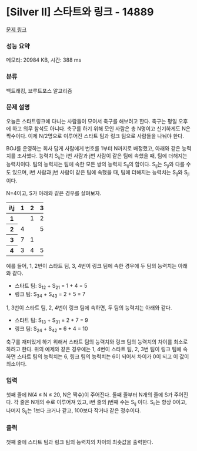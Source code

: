 # [Silver II] 스타트와 링크 - 14889 

[문제 링크](https://www.acmicpc.net/problem/14889) 

### 성능 요약

메모리: 20984 KB, 시간: 388 ms

### 분류

백트래킹, 브루트포스 알고리즘

### 문제 설명

<p>오늘은 스타트링크에 다니는 사람들이 모여서 축구를 해보려고 한다. 축구는 평일 오후에 하고 의무 참석도 아니다. 축구를 하기 위해 모인 사람은 총 N명이고 신기하게도 N은 짝수이다. 이제 N/2명으로 이루어진 스타트 팀과 링크 팀으로 사람들을 나눠야 한다.</p>

<p>BOJ를 운영하는 회사 답게 사람에게 번호를 1부터 N까지로 배정했고, 아래와 같은 능력치를 조사했다. 능력치 S<sub>ij</sub>는 i번 사람과 j번 사람이 같은 팀에 속했을 때, 팀에 더해지는 능력치이다. 팀의 능력치는 팀에 속한 모든 쌍의 능력치 S<sub>ij</sub>의 합이다. S<sub>ij</sub>는 S<sub>ji</sub>와 다를 수도 있으며, i번 사람과 j번 사람이 같은 팀에 속했을 때, 팀에 더해지는 능력치는 S<sub>ij</sub>와 S<sub>ji</sub>이다.</p>

<p>N=4이고, S가 아래와 같은 경우를 살펴보자.</p>

<table class="table table-bordered" style="width:20%">
	<thead>
		<tr>
			<th>i\j</th>
			<th>1</th>
			<th>2</th>
			<th>3</th>
			<th>4</th>
		</tr>
	</thead>
	<tbody>
		<tr>
			<th>1</th>
			<td> </td>
			<td>1</td>
			<td>2</td>
			<td>3</td>
		</tr>
		<tr>
			<th>2</th>
			<td>4</td>
			<td> </td>
			<td>5</td>
			<td>6</td>
		</tr>
		<tr>
			<th>3</th>
			<td>7</td>
			<td>1</td>
			<td> </td>
			<td>2</td>
		</tr>
		<tr>
			<th>4</th>
			<td>3</td>
			<td>4</td>
			<td>5</td>
			<td> </td>
		</tr>
	</tbody>
</table>

<p>예를 들어, 1, 2번이 스타트 팀, 3, 4번이 링크 팀에 속한 경우에 두 팀의 능력치는 아래와 같다.</p>

<ul>
	<li>스타트 팀: S<sub>12</sub> + S<sub>21</sub> = 1 + 4 = 5</li>
	<li>링크 팀: S<sub>34</sub> + S<sub>43</sub> = 2 + 5 = 7</li>
</ul>

<p>1, 3번이 스타트 팀, 2, 4번이 링크 팀에 속하면, 두 팀의 능력치는 아래와 같다.</p>

<ul>
	<li>스타트 팀: S<sub>13</sub> + S<sub>31</sub> = 2 + 7 = 9</li>
	<li>링크 팀: S<sub>24</sub> + S<sub>42</sub> = 6 + 4 = 10</li>
</ul>

<p>축구를 재미있게 하기 위해서 스타트 팀의 능력치와 링크 팀의 능력치의 차이를 최소로 하려고 한다. 위의 예제와 같은 경우에는 1, 4번이 스타트 팀, 2, 3번 팀이 링크 팀에 속하면 스타트 팀의 능력치는 6, 링크 팀의 능력치는 6이 되어서 차이가 0이 되고 이 값이 최소이다.</p>

### 입력 

 <p>첫째 줄에 N(4 ≤ N ≤ 20, N은 짝수)이 주어진다. 둘째 줄부터 N개의 줄에 S가 주어진다. 각 줄은 N개의 수로 이루어져 있고, i번 줄의 j번째 수는 S<sub>ij</sub> 이다. S<sub>ii</sub>는 항상 0이고, 나머지 S<sub>ij</sub>는 1보다 크거나 같고, 100보다 작거나 같은 정수이다.</p>

### 출력 

 <p>첫째 줄에 스타트 팀과 링크 팀의 능력치의 차이의 최솟값을 출력한다.</p>

